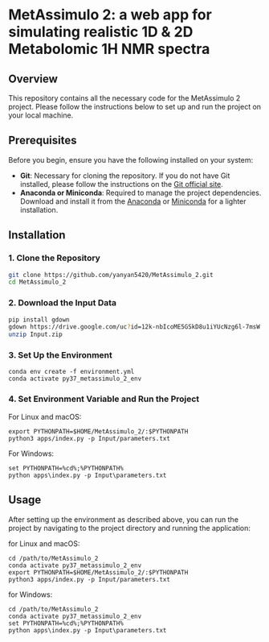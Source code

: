 # MetAssimulo 2: a web app for simulating realistic 1D & 2D Metabolomic 1H NMR spectra 

## Overview
This repository contains all the necessary code for the MetAssimulo 2 project. Please follow the instructions below to set up and run the project on your local machine.

## Prerequisites
Before you begin, ensure you have the following installed on your system:
- **Git**: Necessary for cloning the repository. If you do not have Git installed, please follow the instructions on the [Git official site](https://git-scm.com/book/en/v2/Getting-Started-Installing-Git).
- **Anaconda or Miniconda**: Required to manage the project dependencies. Download and install it from the [Anaconda](https://www.anaconda.com/products/distribution) or [Miniconda](https://docs.conda.io/en/latest/miniconda.html) for a lighter installation.


## Installation

### 1. Clone the Repository
```bash
git clone https://github.com/yanyan5420/MetAssimulo_2.git
cd MetAssimulo_2
```

### 2. Download the Input Data
```bash
pip install gdown
gdown https://drive.google.com/uc?id=12k-nbIcoME5GSkD8u1iYUcNzg6l-7msW
unzip Input.zip
```

### 3. Set Up the Environment
```
conda env create -f environment.yml
conda activate py37_metassimulo_2_env
```

### 4. Set Environment Variable and Run the Project
For Linux and macOS:
```
export PYTHONPATH=$HOME/MetAssimulo_2/:$PYTHONPATH
python3 apps/index.py -p Input/parameters.txt
```
For Windows:
```
set PYTHONPATH=%cd%;%PYTHONPATH%
python apps\index.py -p Input\parameters.txt
```

## Usage
After setting up the environment as described above, you can run the project by navigating to the project directory and running the application:

for Linux and macOS:
```
cd /path/to/MetAssimulo_2
conda activate py37_metassimulo_2_env
export PYTHONPATH=$HOME/MetAssimulo_2/:$PYTHONPATH
python3 apps/index.py -p Input/parameters.txt
```
for Windows:
```
cd /path/to/MetAssimulo_2
conda activate py37_metassimulo_2_env
set PYTHONPATH=%cd%;%PYTHONPATH%
python apps\index.py -p Input\parameters.txt
```
